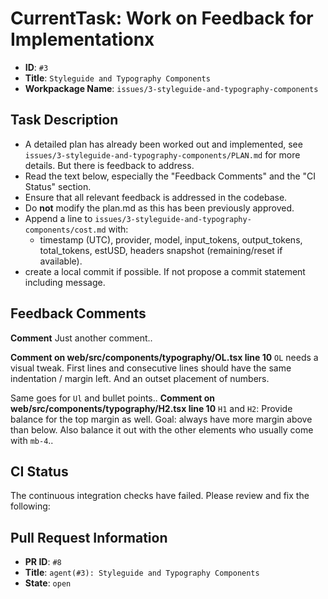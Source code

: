 # CurrentTask: Work on Feedback for Implementationx

- **ID**: `#3`
- **Title**: `Styleguide and Typography Components`
- **Workpackage Name**: `issues/3-styleguide-and-typography-components`

## Task Description

- A detailed plan has already been worked out and implemented, see `issues/3-styleguide-and-typography-components/PLAN.md` for more details. But there is feedback to address.
- Read the text below, especially the "Feedback Comments" and the "CI Status" section.
- Ensure that all relevant feedback is addressed in the codebase.
- Do **not** modify the plan.md as this has been previously approved.
- Append a line to `issues/3-styleguide-and-typography-components/cost.md` with:
  - timestamp (UTC), provider, model, input_tokens, output_tokens, total_tokens, estUSD, headers snapshot (remaining/reset if available).
- create a local commit if possible. If not propose a commit statement including message.


## Feedback Comments

__Comment__
Just another comment..

__Comment on web/src/components/typography/OL.tsx line 10__ 
`OL` needs a visual tweak. First lines and consecutive lines should have the same indentation / margin left. And an outset placement of numbers.

Same goes for `Ul` and bullet points..
__Comment on web/src/components/typography/H2.tsx line 10__ 
`H1` and `H2`: Provide balance for the top margin as well. Goal: always have more margin above than below. Also balance it out with the other elements who usually come with `mb-4`..



## CI Status

The continuous integration checks have failed. Please review and fix the following:


## Pull Request Information

- **PR ID**: `#8`
- **Title**: `agent(#3): Styleguide and Typography Components`
- **State**: `open`
